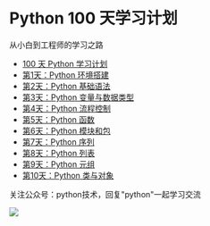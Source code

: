 # Python 100 天学习计划

从小白到工程师的学习之路

- [100 天 Python 学习计划](http://justdopython.com/)
- [第1天：Python 环境搭建](http://justdopython.com/2019/08/01/python-001)
- [第2天：Python 基础语法](http://justdopython.com/2019/08/02/python-002)
- [第3天：Python 变量与数据类型](http://justdopython.com/2019/08/03/python-003)
- [第4天：Python 流程控制](http://justdopython.com/2019/08/04/python-004)
- [第5天：Python 函数](http://justdopython.com/2019/08/08/python-005)
- [第6天：Python 模块和包](http://justdopython.com/2019/08/13/python-006)
- [第7天：Python 序列](http://www.justdopython.com/2019/09/01/python-007/)
- [第8天：Python 列表](http://www.justdopython.com/2019/09/03/python-008/)
- [第9天：Python 元组](http://www.justdopython.com/2019/09/09/python-tupple-009/)
- [第10天：Python 类与对象](http://www.justdopython.com/2019/09/10/python-class-010/)

关注公众号：python技术，回复"python"一起学习交流

![](http://favorites.ren/assets/images/python.jpg)

